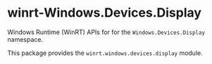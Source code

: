 <!-- warning: Please don't edit this file. It was automatically generated. -->

# winrt-Windows.Devices.Display

Windows Runtime (WinRT) APIs for for the `Windows.Devices.Display` namespace.

This package provides the `winrt.windows.devices.display` module.
